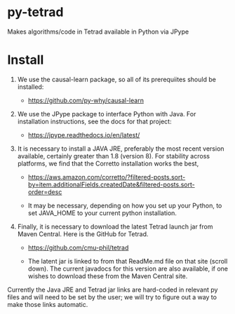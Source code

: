 # py-tetrad
Makes algorithms/code in Tetrad available in Python via JPype

# Install

1. We use the causal-learn package, so all of its prerequiites should be installed:

    * https://github.com/py-why/causal-learn

1. We use the JPype package to interface Python with Java. For installation instructions, see the docs for that project:

    * https://jpype.readthedocs.io/en/latest/

1. It is necessary to install a JAVA JRE, preferably the most recent version available, certainly greater than 1.8 (version 8). For stability across platforms, we find that the  Corretto installation works the best, 

    * https://aws.amazon.com/corretto/?filtered-posts.sort-by=item.additionalFields.createdDate&filtered-posts.sort-order=desc

    * It may be necessary, depending on how you set up your Python, to set JAVA_HOME to your current python installation.

1. Finally, it is necessary to download the latest Tetrad launch jar from Maven Central. Here is the GitHub for Tetrad.

    * https://github.com/cmu-phil/tetrad

    * The latent jar is linked to from that ReadMe.md file on that site (scroll down). The current javadocs for this version are also available, if one wishes to download these from the Maven Central site.

Currently the Java JRE and Tetrad jar links are hard-coded in relevant py files and will need to be set by the user; we will try to figure out a way to make those links automatic.
